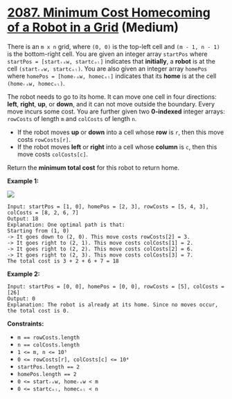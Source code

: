 # [2087. Minimum Cost Homecoming of a Robot in a Grid][link] (Medium)

[link]: https://leetcode.com/problems/minimum-cost-homecoming-of-a-robot-in-a-grid/

There is an `m x n` grid, where `(0, 0)` is the top-left cell and `(m - 1, n - 1)` is the bottom-right
cell. You are given an integer array `startPos` where `startPos = [startᵣₒw, startcₒₗ]` indicates
that **initially**, a **robot** is at the cell `(startᵣₒw, startcₒₗ)`. You are also given an integer
array `homePos` where `homePos = [homeᵣₒw, homecₒₗ]` indicates that its **home** is at the cell
`(homeᵣₒw, homecₒₗ)`.

The robot needs to go to its home. It can move one cell in four directions: **left**, **right**,
**up**, or **down**, and it can not move outside the boundary. Every move incurs some cost. You are
further given two **0-indexed** integer arrays: `rowCosts` of length `m` and `colCosts` of length
`n`.

- If the robot moves **up** or **down** into a cell whose **row** is `r`, then this move costs
`rowCosts[r]`.
- If the robot moves **left** or **right** into a cell whose **column** is `c`, then this move costs
`colCosts[c]`.

Return the **minimum total cost** for this robot to return home.

**Example 1:**

![](https://assets.leetcode.com/uploads/2021/10/11/eg-1.png)

```
Input: startPos = [1, 0], homePos = [2, 3], rowCosts = [5, 4, 3], colCosts = [8, 2, 6, 7]
Output: 18
Explanation: One optimal path is that:
Starting from (1, 0)
-> It goes down to (2, 0). This move costs rowCosts[2] = 3.
-> It goes right to (2, 1). This move costs colCosts[1] = 2.
-> It goes right to (2, 2). This move costs colCosts[2] = 6.
-> It goes right to (2, 3). This move costs colCosts[3] = 7.
The total cost is 3 + 2 + 6 + 7 = 18
```

**Example 2:**

```
Input: startPos = [0, 0], homePos = [0, 0], rowCosts = [5], colCosts = [26]
Output: 0
Explanation: The robot is already at its home. Since no moves occur, the total cost is 0.
```

**Constraints:**

- `m == rowCosts.length`
- `n == colCosts.length`
- `1 <= m, n <= 10⁵`
- `0 <= rowCosts[r], colCosts[c] <= 10⁴`
- `startPos.length == 2`
- `homePos.length == 2`
- `0 <= startᵣₒw, homeᵣₒw < m`
- `0 <= startcₒₗ, homecₒₗ < n`

